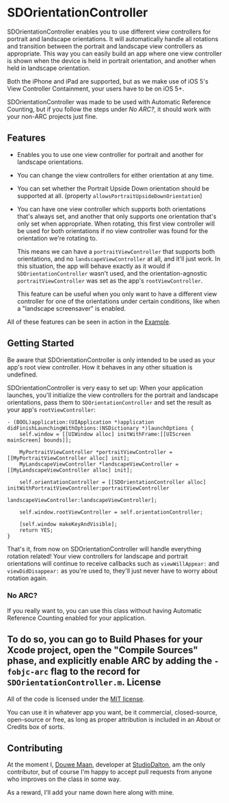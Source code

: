 SDOrientationController
=======================

SDOrientationController enables you to use different view controllers for portrait and landscape orientations.
It will automatically handle all rotations and transition between the portrait and landscape view controllers as appropriate.
This way you can easily build an app where one view controller is shown when the device is held in portrait orientation, and another when held in landscape orientation.

Both the iPhone and iPad are supported, but as we make use of iOS 5's View Controller Containment, your users have to be on iOS 5+. 

SDOrientationController was made to be used with Automatic Reference Counting, but if you follow the steps under *No ARC?*, it should work with your non-ARC projects just fine.

Features
--------

- Enables you to use one view controller for portrait and another for landscape orientations.
- You can change the view controllers for either orientation at any time.
- You can set whether the Portrait Upside Down orientation should be supported at all. (property `allowsPortraitUpsideDownOrientation`)
- You can have one view controller which supports both orientations that's always set, and another that only supports one orientation that's only set when appropriate.
  When rotating, this first view controller will be used for both orientations if no view controller was found for the orientation we're rotating to.
  
  This means we can have a `portraitViewController` that supports both orientations, and no `landscapeViewController` at all, and it'll just work.
  In this situation, the app will behave exactly as it would if `SDOrientationController` wasn't used, and the orientation-agnostic `portraitViewController` was set as the app's `rootViewController`.
  
  This feature can be useful when you only want to have a different view controller for one of the orientations under certain conditions, like when a "landscape screensaver" is enabled.
  
All of these features can be seen in action in the [Example](https://github.com/StudioDalton/SDOrientationController/tree/master/Example).
 
Getting Started
---------------

Be aware that SDOrientationController is only intended to be used as your app's root view controller. 
How it behaves in any other situation is undefined.

SDOrientationController is very easy to set up:
When your application launches, you'll initialize the view controllers for the portrait and landscape orientations, 
pass them to `SDOrientationController` and set the result as your app's `rootViewController`:
  
    - (BOOL)application:(UIApplication *)application didFinishLaunchingWithOptions:(NSDictionary *)launchOptions {
        self.window = [[UIWindow alloc] initWithFrame:[[UIScreen mainScreen] bounds]];
        
        MyPortraitViewController *portraitViewController = [[MyPortraitViewController alloc] init];
        MyLandscapeViewController *landscapeViewController = [[MyLandscapeViewController alloc] init];

        self.orientationController = [[SDOrientationController alloc] initWithPortraitViewController:portraitViewController 
                                                                             landscapeViewController:landscapeViewController];

        self.window.rootViewController = self.orientationController;
        
        [self.window makeKeyAndVisible];
        return YES;
    }

That's it, from now on SDOrientationController will handle everything rotation related! Your view controllers for landscape and portrait orientations will continue to receive callbacks such as `viewWillAppear:` and `viewDidDisappear:` as you're used to, 
they'll just never have to worry about rotation again.

### No ARC?

If you really want to, you can use this class without having Automatic Reference Counting enabled for your application. 

To do so, you can go to Build Phases for your Xcode project, open the "Compile Sources" phase, and explicitly enable ARC by adding the `-fobjc-arc` flag to the record for `SDOrientationController.m`.
License
-------

All of the code is licensed under the [MIT license](http://www.opensource.org/licenses/MIT). 

You can use it in whatever app you want, be it commercial, closed-source, open-source or free, as long as proper attribution is included in an About or Credits box of sorts.

Contributing
------------

At the moment I, [Douwe Maan](http://github.com/DouweM), developer at [StudioDalton](http://www.studiodalton.com), am the only contributor,
but of course I'm happy to accept pull requests from anyone who improves on the class in some way.

As a reward, I'll add your name down here along with mine.